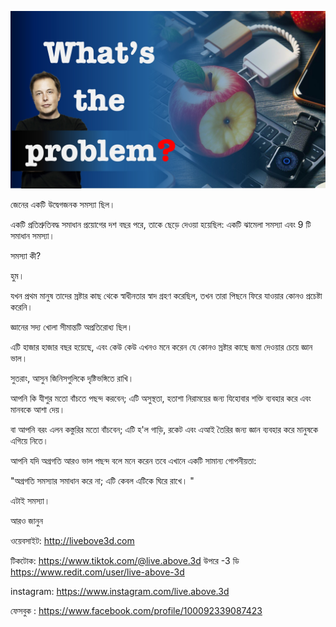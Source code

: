 ![Video cover image](../cover.jpg "cover photo")

জেনের একটি উদ্বেগজনক সমস্যা ছিল।

একটি প্রতিশ্রুতিবদ্ধ সমাধান প্রয়োগের দশ বছর পরে, তাকে ছেড়ে দেওয়া হয়েছিল: একটি ঝামেলা সমস্যা এবং 9 টি সমাধান সমস্যা।

সমস্যা কী?

হুম।

যখন প্রথম মানুষ তাদের স্রষ্টার কাছ থেকে স্বাধীনতার স্বাদ গ্রহণ করেছিল, তখন তারা পিছনে ফিরে যাওয়ার কোনও প্রচেষ্টা করেনি।

জ্ঞানের সদ্য খোলা সীমান্তটি অপ্রতিরোধ্য ছিল।

এটি হাজার হাজার বছর হয়েছে, এবং কেউ কেউ এখনও মনে করেন যে কোনও স্রষ্টার কাছে জমা দেওয়ার চেয়ে জ্ঞান ভাল।

সুতরাং, আসুন জিনিসগুলিকে দৃষ্টিভঙ্গিতে রাখি।

আপনি কি যীশুর মতো বাঁচতে পছন্দ করবেন; এটি অসুস্থতা, হতাশা নিরাময়ের জন্য যিহোবার শক্তি ব্যবহার করে এবং মানবকে আশা দেয়।

বা আপনি বরং এলন কস্তুরির মতো বাঁচবেন; এটি হ'ল গাড়ি, রকেট এবং এআই তৈরির জন্য জ্ঞান ব্যবহার করে মানুষকে এগিয়ে নিতে।

আপনি যদি অগ্রগতি আরও ভাল পছন্দ বলে মনে করেন তবে এখানে একটি সামান্য গোপনীয়তা:

"অগ্রগতি সমস্যার সমাধান করে না; এটি কেবল এটিকে ঘিরে রাখে। "

এটাই সমস্যা।

আরও জানুন

ওয়েবসাইট: http://livebove3d.com

টিকটোক: https://www.tiktok.com/@live.above.3d উপরে -3 ডি https://www.redit.com/user/live-above-3d

instagram: https://www.instagram.com/live.above.3d

ফেসবুক : https://www.facebook.com/profile/100092339087423